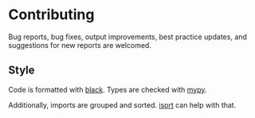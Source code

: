 # Contributing

Bug reports, bug fixes, output improvements, best practice updates, and suggestions for new reports are welcomed.

## Style

Code is formatted with [black](https://github.com/psf/black). Types are checked with [mypy](https://mypy-lang.org).

Additionally, imports are grouped and sorted. [isort](https://github.com/PyCQA/isort) can help with that.
